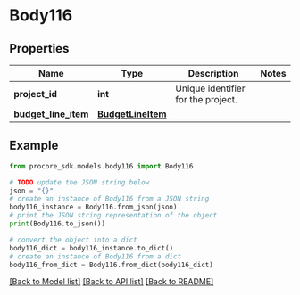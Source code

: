 # Body116


## Properties

Name | Type | Description | Notes
------------ | ------------- | ------------- | -------------
**project_id** | **int** | Unique identifier for the project. | 
**budget_line_item** | [**BudgetLineItem**](BudgetLineItem.md) |  | 

## Example

```python
from procore_sdk.models.body116 import Body116

# TODO update the JSON string below
json = "{}"
# create an instance of Body116 from a JSON string
body116_instance = Body116.from_json(json)
# print the JSON string representation of the object
print(Body116.to_json())

# convert the object into a dict
body116_dict = body116_instance.to_dict()
# create an instance of Body116 from a dict
body116_from_dict = Body116.from_dict(body116_dict)
```
[[Back to Model list]](../README.md#documentation-for-models) [[Back to API list]](../README.md#documentation-for-api-endpoints) [[Back to README]](../README.md)


